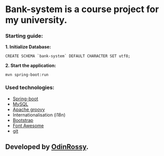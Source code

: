 # Bank-system is a course project for my university.

### Starting guide:
**1. Initialize Database:**
```
CREATE SCHEMA `bank-system` DEFAULT CHARACTER SET utf8;
```
**2. Start the application:**
```
mvn spring-boot:run
```

### Used technologies:
* [Spring-boot](https://spring.io/projects/spring-boot)
* [MySQL](https://www.mysql.com)
* [Apache groovy](http://groovy-lang.org)
* Internationalisation (i18n)
* [Bootstrap](https://getbootstrap.com/docs/4.3/examples/)
* [Font Awesome](https://fontawesome.com/)
* [git](https://git-scm.com)

## Developed by [OdinRossy](https://odinrossy.github.io).
